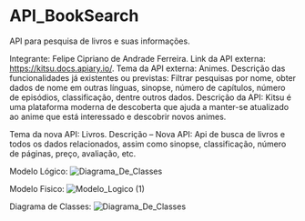 # API_BookSearch
API para pesquisa de livros e suas informações.

Integrante: Felipe Cipriano de Andrade Ferreira. 
Link da API externa: https://kitsu.docs.apiary.io/. 
Tema da API externa: Animes. 
Descrição das funcionalidades já existentes ou previstas: Filtrar pesquisas por nome, obter dados de nome em outras línguas, sinopse, número de capítulos, número de episódios, classificação, dentre outros dados. 
Descrição da API: Kitsu é uma plataforma moderna de descoberta que ajuda a manter-se atualizado ao anime que está interessado e descobrir novos animes. 

 

 

Tema da nova API: Livros. 
Descrição – Nova API: Api de busca de livros e todos os dados relacionados, assim como sinopse, classificação, número de páginas, preço, avaliação, etc. 

Modelo Lógico:
![Diagrama_De_Classes](https://github.com/NuclearBug/API_BookSearch/assets/71195558/8273077d-ba00-4dd7-9dee-f29169b3cc56)

Modelo Fisico:
![Modelo_Logico (1)](https://github.com/NuclearBug/API_BookSearch/assets/71195558/956209d6-1411-43ec-a95e-ae730cbe44b8)



Diagrama de Classes:
![Diagrama_De_Classes](https://github.com/NuclearBug/API_BookSearch/assets/71195558/9fc069c0-c4c6-49e3-b45f-0c9e31df3e63)
